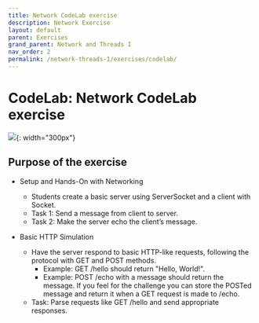 ```yaml
---
title: Network CodeLab exercise
description: Network Exercise
layout: default
parent: Exercises
grand_parent: Network and Threads I
nav_order: 2
permalink: /network-threads-1/exercises/codelab/
---
```


# CodeLab: Network CodeLab exercise

![](./images/network.png){: width="300px"}

## Purpose of the exercise

- Setup and Hands-On with Networking
    - Students create a basic server using ServerSocket and a client with Socket.
    - Task 1: Send a message from client to server.
    - Task 2: Make the server echo the client’s message.

- Basic HTTP Simulation
    - Have the server respond to basic HTTP-like requests, following the protocol with GET and POST methods.
      - Example: GET /hello should return "Hello, World!".
      - Example: POST /echo with a message should return the message. If you feel for the challenge you can store the POSTed message and return it when a GET request is made to /echo.
    - Task: Parse requests like GET /hello and send appropriate responses.

